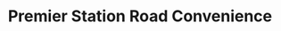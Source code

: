 ---
title: "Premier Station Road Convenience"
url: /prestatyn/premier-station-road-convenience/
shop: convenience
---